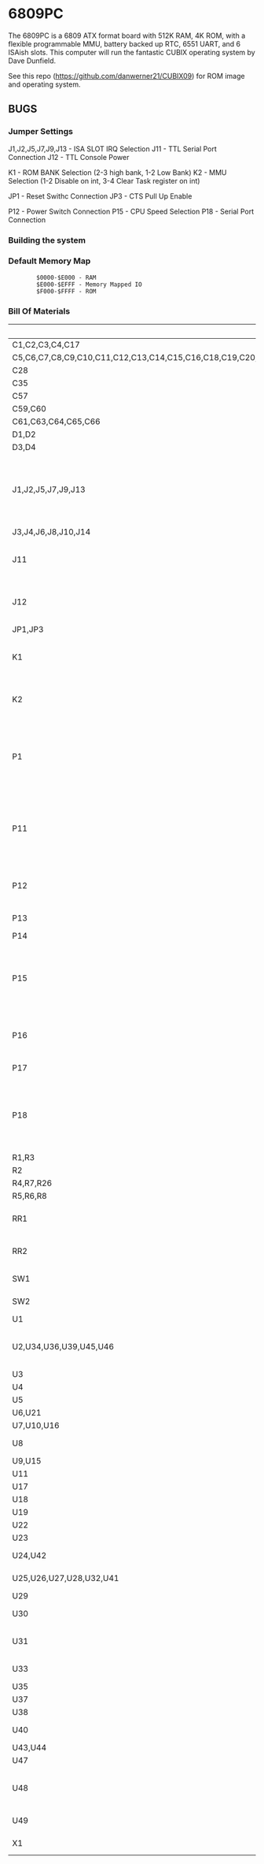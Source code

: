 # 6809PC
The 6809PC is a 6809 ATX format board with 512K RAM, 4K ROM, with a flexible programmable MMU, battery backed up RTC, 6551 UART, and 6 ISAish slots.  This computer will run the fantastic CUBIX operating system by Dave Dunfield.  

See this repo (https://github.com/danwerner21/CUBIX09) for ROM image and operating system.

## BUGS

### Jumper Settings
J1,J2,J5,J7,J9,J13 - ISA SLOT IRQ Selection
J11 - TTL Serial Port Connection
J12 - TTL Console Power

K1 - ROM BANK Selection (2-3 high bank, 1-2 Low Bank)
K2 - MMU Selection (1-2 Disable on int, 3-4 Clear Task register on int)

JP1 - Reset Swithc Connection
JP3 - CTS Pull Up Enable

P12 - Power Switch Connection
P15 - CPU Speed Selection
P18 - Serial Port Connection

### Building the system



### Default Memory Map
            $0000-$E000 - RAM
            $E000-$EFFF - Memory Mapped IO
            $F000-$FFFF - ROM

### Bill Of Materials
Reference|Value|Qty|Field1|Description
---------|-----|---|------|-----------
C1,C2,C3,C4,C17|22 uF|5||Polarized capacitor
C5,C6,C7,C8,C9,C10,C11,C12,C13,C14,C15,C16,C18,C19,C20,C21,C22,C23,C24,C25,C26,C27,C29,C30,C31,C32,C33,C36,C37,C38,C39,C40,C41,C42,C43,C44,C45,C46,C47,C48,C49,C50,C51,C52,C53,C54,C56,C58,C62|0.1 uF|49||Unpolarized capacitor
C28|1uF|1||Polarized capacitor
C35|10uF|1||Polarized capacitor
C57|0.01 uF|1||Unpolarized capacitor
C59,C60|15pf|2||Unpolarized capacitor
C61,C63,C64,C65,C66|1.0 uF|5||Polarized capacitor
D1,D2|1N4148|2||Diode
D3,D4|D|2||Diode
J1,J2,J5,J7,J9,J13|IRQ Selection|6||Generic connector, double row, 02x06, odd/even pin numbering scheme (row 1 odd numbers, row 2 even numbers), script generated (kicad-library-utils/schlib/autogen/connector/)
J3,J4,J6,J8,J10,J14|Bus_ISA_8bit|6||8-bit ISA-PC bus connector
J11|TTL SERIAL CONSOLE|1||Generic connector, single row, 01x06, script generated (kicad-library-utils/schlib/autogen/connector/)
J12|TTL CONSOLE PWR|1||Generic connector, single row, 01x02, script generated (kicad-library-utils/schlib/autogen/connector/)
JP1,JP3|JUMPER|2||-- mixed values --
K1|ROM SELECT|1||Generic connector, single row, 01x03, script generated (kicad-library-utils/schlib/autogen/connector/)
K2|MMU-INTA|1||Generic connector, single row, 01x03, script generated (kicad-library-utils/schlib/autogen/connector/)
P1|SHADOW ADDR|1||Generic connector, double row, 02x04, odd/even pin numbering scheme (row 1 odd numbers, row 2 even numbers), script generated (kicad-library-utils/schlib/autogen/connector/)
P11|CONN_10X2|1||Generic connector, double row, 02x10, odd/even pin numbering scheme (row 1 odd numbers, row 2 even numbers), script generated (kicad-library-utils/schlib/autogen/connector/)
P12|POWER_SW|1||Generic connector, single row, 01x02, script generated (kicad-library-utils/schlib/autogen/connector/)
P13|14.31818 MHz CLK|1||
P14|16.000Mhz|1||
P15|CPU CLOCK SPEED|1||Generic connector, double row, 02x04, odd/even pin numbering scheme (row 1 odd numbers, row 2 even numbers), script generated (kicad-library-utils/schlib/autogen/connector/)
P16|CONN_4|1||Generic connector, single row, 01x04, script generated (kicad-library-utils/schlib/autogen/connector/)
P17|1.8432 MHz CLK|1||
P18|SERIAL|1||Generic connector, double row, 02x05, odd/even pin numbering scheme (row 1 odd numbers, row 2 even numbers), script generated (kicad-library-utils/schlib/autogen/connector/)
R1,R3|10k|2||Resistor
R2|470|1||Resistor
R4,R7,R26|4.7K|3||Resistor
R5,R6,R8|1000|3||Resistor
RR1|2200|1||9 resistor network, star topology, bussed resistors, small symbol
RR2|22K|1||9 resistor network, star topology, bussed resistors, small symbol
SW1|POWER|1||Push button switch, generic, two pins
SW2|RESET|1||Push button switch, generic, two pins
U1|74LS04|1||Hex Inverter
U2,U34,U36,U39,U45,U46|74LS244|6||Octal Buffer and Line Driver With 3-State Output, active-low enables, non-inverting outputs
U3|74LS682|1||
U4|74LS86|1||Quad 2-input XOR
U5|74LS02|1||quad 2-input NOR gate
U6,U21|74LS00|2||quad 2-input NAND gate
U7,U10,U16|74LS32|3||Quad 2-input OR
U8|SRAM_512K|1||512K x 8 Low Power CMOS RAM, DIP-32
U9,U15|74LS08|2||Quad And2
U11|27C256|1||OTP EPROM 256 KiBit
U17|74LS14|1||Hex inverter schmitt trigger
U18|74LS06|1||Inverter Open Collect
U19|74HCT14|1||Hex inverter schmitt trigger
U22|74LS74|1||Dual D Flip-flop, Set & Reset
U23|74LS688|1||8-bit magnitude comparator
U24,U42|74LS138|2||Decoder 3 to 8 active low outputs
U25,U26,U27,U28,U32,U41|74LS245|6||Octal BUS Transceivers, 3-State outputs
U29|DS1233|1||
U30|74LS163|1||Synchronous 4-bit programmable binary Counter
U31|74LS240|1||Octal Buffer and Line Driver With 3-State Output, active-low enables, inverting outputs
U33|MC68B09|1||8-Bit Microprocessing unit 2.0MHz, DIP-40
U35|74LS174|1||Hex D-type Flip-Flop, reset
U37|74LS157|1||Quad 2 to 1 line Multiplexer
U38|74LS374|1||8-bit Register, 3-state outputs
U40|SRAM-32K|1||256K (32K x 8) Static RAM, 70ns, DIP-28
U43,U44|74LS257|2||Quad 2 to 1 Multiplexer
U47|M6242|1||M6242
U48|G65SC51P|1||CMOS Asynchronous Communication Interface Adapter (ACIA), Serial UART, DIP-28
U49|MAX232|1||Dual RS232 driver/receiver, 5V supply, 120kb/s, 0C-70C
X1|RTC_OSC|1|32.768 KHz|Two pin crystal